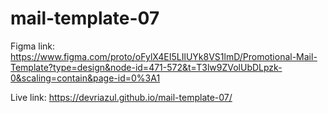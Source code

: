 # mail-template-07

Figma link: https://www.figma.com/proto/oFylX4EI5LIlUYk8VS1lmD/Promotional-Mail-Template?type=design&node-id=471-572&t=T3lw9ZVolUbDLpzk-0&scaling=contain&page-id=0%3A1

Live link: https://devriazul.github.io/mail-template-07/